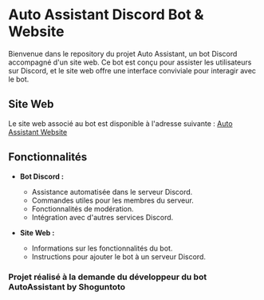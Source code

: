 # Auto Assistant Discord Bot & Website

Bienvenue dans le repository du projet Auto Assistant, un bot Discord accompagné d'un site web. Ce bot est conçu pour assister les utilisateurs sur Discord, et le site web offre une interface conviviale pour interagir avec le bot.

## Site Web

Le site web associé au bot est disponible à l'adresse suivante : [Auto Assistant Website](https://lustrous-marzipan-600417.netlify.app/)

## Fonctionnalités

- **Bot Discord :**
  - Assistance automatisée dans le serveur Discord.
  - Commandes utiles pour les membres du serveur.
  - Fonctionnalités de modération.
  - Intégration avec d'autres services Discord.

- **Site Web :**
  - Informations sur les fonctionnalités du bot.
  - Instructions pour ajouter le bot à un serveur Discord.

### Projet réalisé à la demande du développeur du bot AutoAssistant by Shoguntoto
